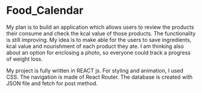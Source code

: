 # Food_Calendar
My plan is to build an application which allows users to review the products their consume and check the kcal value of those products. The functionality is still improving. My idea is to make able for the users to save ingredients, kcal value and nourishment of each product they ate. I am thinking also about an option for enclosing a photo, so everyone could track a progress of weight loss.

My project is fully written in REACT js. For styling and animation, I used CSS. The navigation is made of React Router.  The database is created with JSON file and fetch for post method.

